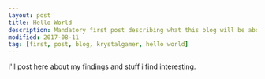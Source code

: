 ```yaml
---
layout: post
title: Hello World
description: Mandatory first post describing what this blog will be about
modified: 2017-08-11
tag: [first, post, blog, krystalgamer, hello world]
---
```

I'll post here about my findings and stuff i find interesting.

